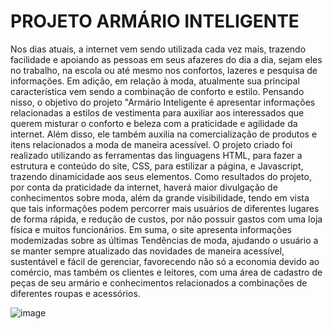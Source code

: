 <h1>PROJETO ARMÁRIO INTELIGENTE</h1>



<p> Nos dias atuais, a internet vem sendo utilizada cada vez mais, trazendo facilidade e apoiando as pessoas em seus afazeres do dia a dia, sejam eles no trabalho, na escola ou até mesmo nos confortos, lazeres e pesquisa de informações. Em adição, em relação à moda, atualmente sua principal característica vem sendo a combinação de conforto e estilo. Pensando nisso, o objetivo do projeto "Armário Inteligente é apresentar informações relacionadas a estilos de vestimenta para auxiliar aos interessados que querem misturar o conforto e beleza com a praticidade e agilidade da internet. Além disso, ele também auxilia na comercialização de produtos e itens relacionados a moda de maneira acessível. O projeto criado foi realizado utilizando as ferramentas das linguagens HTML, para fazer a estrutura e conteúdo do site, CSS, para estilizar a página, e Javascript, trazendo dinamicidade aos seus elementos. Como resultados do projeto, por conta da praticidade da internet, haverá maior divulgação de conhecimentos sobre moda, além da grande visibilidade, tendo em vista que tais informações podem percorrer mais usuários de diferentes lugares de forma rápida, e redução de custos, por não possuir gastos com uma loja física e muitos funcionários. Em suma, o site apresenta informações modemizadas sobre as últimas Tendências de moda, ajudando o usuário a se manter sempre atualizado das novidades de maneira acessível, sustentável e fácil de gerenciar, favorecendo não só a economia devido ao comércio, mas também os clientes e leitores, com uma área de cadastro de peças de seu armário e conhecimentos relacionados a combinações de diferentes roupas e acessórios.</p>


![image](https://github.com/user-attachments/assets/1bcdae56-dbbe-46cc-ab89-90dca77aec5b)



